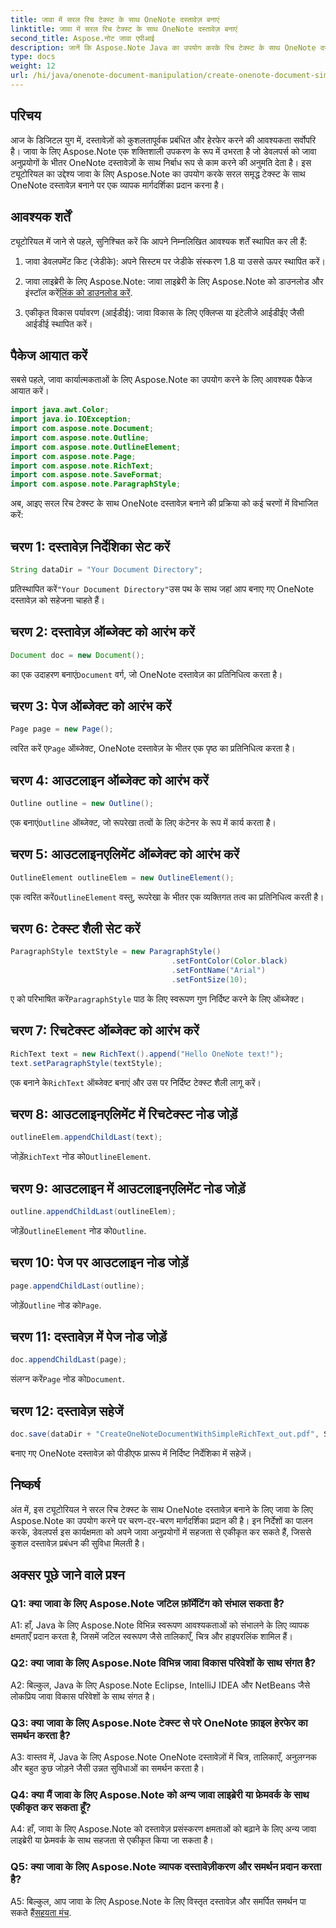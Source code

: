 ```yaml
---
title: जावा में सरल रिच टेक्स्ट के साथ OneNote दस्तावेज़ बनाएं
linktitle: जावा में सरल रिच टेक्स्ट के साथ OneNote दस्तावेज़ बनाएं
second_title: Aspose.नोट जावा एपीआई
description: जानें कि Aspose.Note Java का उपयोग करके रिच टेक्स्ट के साथ OneNote दस्तावेज़ कैसे बनाएं। कुशल दस्तावेज़ प्रबंधन के लिए इस कार्यक्षमता को अपने जावा ऐप्स में एकीकृत करें।
type: docs
weight: 12
url: /hi/java/onenote-document-manipulation/create-onenote-document-simple-rich-text/
---
```

## परिचय

आज के डिजिटल युग में, दस्तावेज़ों को कुशलतापूर्वक प्रबंधित और हेरफेर करने की आवश्यकता सर्वोपरि है। जावा के लिए Aspose.Note एक शक्तिशाली उपकरण के रूप में उभरता है जो डेवलपर्स को जावा अनुप्रयोगों के भीतर OneNote दस्तावेज़ों के साथ निर्बाध रूप से काम करने की अनुमति देता है। इस ट्यूटोरियल का उद्देश्य जावा के लिए Aspose.Note का उपयोग करके सरल समृद्ध टेक्स्ट के साथ OneNote दस्तावेज़ बनाने पर एक व्यापक मार्गदर्शिका प्रदान करना है।

## आवश्यक शर्तें

ट्यूटोरियल में जाने से पहले, सुनिश्चित करें कि आपने निम्नलिखित आवश्यक शर्तें स्थापित कर ली हैं:

1. जावा डेवलपमेंट किट (जेडीके): अपने सिस्टम पर जेडीके संस्करण 1.8 या उससे ऊपर स्थापित करें।
   
2.  जावा लाइब्रेरी के लिए Aspose.Note: जावा लाइब्रेरी के लिए Aspose.Note को डाउनलोड और इंस्टॉल करें[लिंक को डाउनलोड करें](https://releases.aspose.com/note/java/).
   
3. एकीकृत विकास पर्यावरण (आईडीई): जावा विकास के लिए एक्लिप्स या इंटेलीजे आईडीईए जैसी आईडीई स्थापित करें।

## पैकेज आयात करें

सबसे पहले, जावा कार्यात्मकताओं के लिए Aspose.Note का उपयोग करने के लिए आवश्यक पैकेज आयात करें।

```java
import java.awt.Color;
import java.io.IOException;
import com.aspose.note.Document;
import com.aspose.note.Outline;
import com.aspose.note.OutlineElement;
import com.aspose.note.Page;
import com.aspose.note.RichText;
import com.aspose.note.SaveFormat;
import com.aspose.note.ParagraphStyle;
```

अब, आइए सरल रिच टेक्स्ट के साथ OneNote दस्तावेज़ बनाने की प्रक्रिया को कई चरणों में विभाजित करें:

## चरण 1: दस्तावेज़ निर्देशिका सेट करें

```java
String dataDir = "Your Document Directory";
```

 प्रतिस्थापित करें`"Your Document Directory"`उस पथ के साथ जहां आप बनाए गए OneNote दस्तावेज़ को सहेजना चाहते हैं।

## चरण 2: दस्तावेज़ ऑब्जेक्ट को आरंभ करें

```java
Document doc = new Document();
```

 का एक उदाहरण बनाएं`Document` वर्ग, जो OneNote दस्तावेज़ का प्रतिनिधित्व करता है।

## चरण 3: पेज ऑब्जेक्ट को आरंभ करें

```java
Page page = new Page();
```

 त्वरित करें ए`Page` ऑब्जेक्ट, OneNote दस्तावेज़ के भीतर एक पृष्ठ का प्रतिनिधित्व करता है।

## चरण 4: आउटलाइन ऑब्जेक्ट को आरंभ करें

```java
Outline outline = new Outline();
```

 एक बनाएं`Outline` ऑब्जेक्ट, जो रूपरेखा तत्वों के लिए कंटेनर के रूप में कार्य करता है।

## चरण 5: आउटलाइनएलिमेंट ऑब्जेक्ट को आरंभ करें

```java
OutlineElement outlineElem = new OutlineElement();
```

 एक त्वरित करें`OutlineElement` वस्तु, रूपरेखा के भीतर एक व्यक्तिगत तत्व का प्रतिनिधित्व करती है।

## चरण 6: टेक्स्ट शैली सेट करें

```java
ParagraphStyle textStyle = new ParagraphStyle()
                                    .setFontColor(Color.black)
                                    .setFontName("Arial")
                                    .setFontSize(10);
```

 ए को परिभाषित करें`ParagraphStyle` पाठ के लिए स्वरूपण गुण निर्दिष्ट करने के लिए ऑब्जेक्ट।

## चरण 7: रिचटेक्स्ट ऑब्जेक्ट को आरंभ करें

```java
RichText text = new RichText().append("Hello OneNote text!");
text.setParagraphStyle(textStyle);
```

 एक बनाने के`RichText` ऑब्जेक्ट बनाएं और उस पर निर्दिष्ट टेक्स्ट शैली लागू करें।

## चरण 8: आउटलाइनएलिमेंट में रिचटेक्स्ट नोड जोड़ें

```java
outlineElem.appendChildLast(text);
```

 जोड़ें`RichText` नोड को`OutlineElement`.

## चरण 9: आउटलाइन में आउटलाइनएलिमेंट नोड जोड़ें

```java
outline.appendChildLast(outlineElem);
```

 जोड़ें`OutlineElement` नोड को`Outline`.

## चरण 10: पेज पर आउटलाइन नोड जोड़ें

```java
page.appendChildLast(outline);
```

 जोड़ें`Outline` नोड को`Page`.

## चरण 11: दस्तावेज़ में पेज नोड जोड़ें

```java
doc.appendChildLast(page);
```

 संलग्न करें`Page` नोड को`Document`.

## चरण 12: दस्तावेज़ सहेजें

```java
doc.save(dataDir + "CreateOneNoteDocumentWithSimpleRichText_out.pdf", SaveFormat.Pdf);
```

बनाए गए OneNote दस्तावेज़ को पीडीएफ प्रारूप में निर्दिष्ट निर्देशिका में सहेजें।

## निष्कर्ष

अंत में, इस ट्यूटोरियल ने सरल रिच टेक्स्ट के साथ OneNote दस्तावेज़ बनाने के लिए जावा के लिए Aspose.Note का उपयोग करने पर चरण-दर-चरण मार्गदर्शिका प्रदान की है। इन निर्देशों का पालन करके, डेवलपर्स इस कार्यक्षमता को अपने जावा अनुप्रयोगों में सहजता से एकीकृत कर सकते हैं, जिससे कुशल दस्तावेज़ प्रबंधन की सुविधा मिलती है।

## अक्सर पूछे जाने वाले प्रश्न

### Q1: क्या जावा के लिए Aspose.Note जटिल फ़ॉर्मेटिंग को संभाल सकता है?

A1: हाँ, Java के लिए Aspose.Note विभिन्न स्वरूपण आवश्यकताओं को संभालने के लिए व्यापक क्षमताएँ प्रदान करता है, जिसमें जटिल स्वरूपण जैसे तालिकाएँ, चित्र और हाइपरलिंक शामिल हैं।

### Q2: क्या जावा के लिए Aspose.Note विभिन्न जावा विकास परिवेशों के साथ संगत है?

A2: बिल्कुल, Java के लिए Aspose.Note Eclipse, IntelliJ IDEA और NetBeans जैसे लोकप्रिय जावा विकास परिवेशों के साथ संगत है।

### Q3: क्या जावा के लिए Aspose.Note टेक्स्ट से परे OneNote फ़ाइल हेरफेर का समर्थन करता है?

A3: वास्तव में, Java के लिए Aspose.Note OneNote दस्तावेज़ों में चित्र, तालिकाएँ, अनुलग्नक और बहुत कुछ जोड़ने जैसी उन्नत सुविधाओं का समर्थन करता है।

### Q4: क्या मैं जावा के लिए Aspose.Note को अन्य जावा लाइब्रेरी या फ्रेमवर्क के साथ एकीकृत कर सकता हूँ?

A4: हाँ, जावा के लिए Aspose.Note को दस्तावेज़ प्रसंस्करण क्षमताओं को बढ़ाने के लिए अन्य जावा लाइब्रेरी या फ्रेमवर्क के साथ सहजता से एकीकृत किया जा सकता है।

### Q5: क्या जावा के लिए Aspose.Note व्यापक दस्तावेज़ीकरण और समर्थन प्रदान करता है?

 A5: बिल्कुल, आप जावा के लिए Aspose.Note के लिए विस्तृत दस्तावेज़ और समर्पित समर्थन पा सकते हैं[सहयता मंच](https://forum.aspose.com/c/note/28).